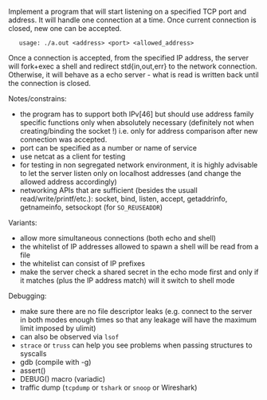 Implement a program that will start listening on a specified TCP port and
address.
It will handle one connection at a time. Once current connection is closed,
new one can be accepted.
```
   usage: ./a.out <address> <port> <allowed_address>
```
Once a connection is accepted, from the specified IP address,
the server will fork+exec a shell and redirect std{in,out,err} to the network
connection.
Otherwise, it will behave as a echo server - what is read is written back
until the connection is closed.

Notes/constrains:
 - the program has to support both IPv[46] but should use address family
   specific functions only when absolutely necessary (definitely not when
   creating/binding the socket !) i.e. only for address comparison after new
   connection was accepted.
 - port can be specified as a number or name of service
 - use netcat as a client for testing
 - for testing in non segregated network environment, it is highly advisable to
   let the server listen only on localhost addresses (and change the allowed
   address accordingly)
 - networking APIs that are sufficient (besides the usuall
   read/write/printf/etc.): socket, bind, listen, accept, getaddrinfo,
   getnameinfo, setsockopt (for `SO_REUSEADDR`)

Variants:
   - allow more simultaneous connections (both echo and shell)
   - the whitelist of IP addresses allowed to spawn a shell will be read from
     a file
   - the whitelist can consist of IP prefixes
   - make the server check a shared secret in the echo mode first and only if it
     matches (plus the IP address match) will it switch to shell mode

Debugging:
  - make sure there are no file descriptor leaks (e.g. connect to the server in
    both modes enough times so that any leakage will have the maximum limit
   	imposed by ulimit)
  - can also be observed via `lsof`
  - `strace` or `truss` can help you see problems when passing structures to
	syscalls
  - gdb (compile with -g)
  - assert()
  - DEBUG() macro (variadic)
  - traffic dump (`tcpdump` or `tshark` or `snoop` or Wireshark)
